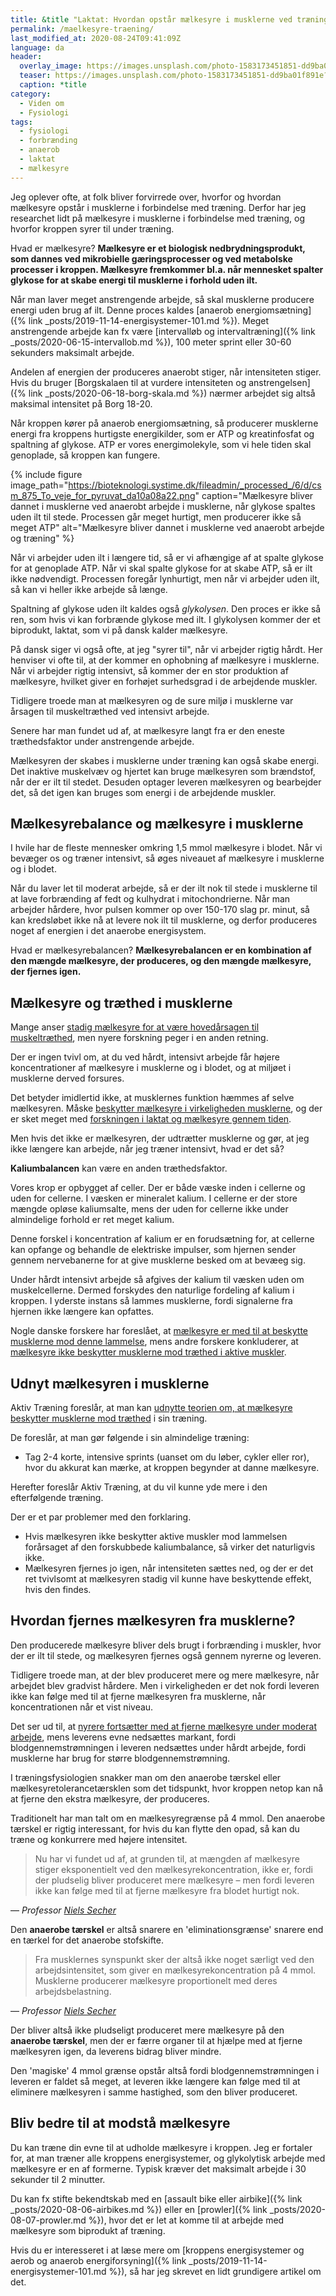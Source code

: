 ```yaml
---
title: &title "Laktat: Hvordan opstår mælkesyre i musklerne ved træning?"
permalink: /maelkesyre-traening/
last_modified_at: 2020-08-24T09:41:09Z
language: da
header:
  overlay_image: https://images.unsplash.com/photo-1583173451851-dd9ba01f891e?ixlib=rb-1.2.1&ixid=eyJhcHBfaWQiOjEyMDd9&auto=format&fit=crop&w=1950&q=80
  teaser: https://images.unsplash.com/photo-1583173451851-dd9ba01f891e?ixlib=rb-1.2.1&ixid=eyJhcHBfaWQiOjEyMDd9&auto=format&fit=crop&w=400&q=80
  caption: *title
category:
  - Viden om
  - Fysiologi
tags:
  - fysiologi
  - forbrænding
  - anaerob
  - laktat
  - mælkesyre
---
```


Jeg oplever ofte, at folk bliver forvirrede over, hvorfor og hvordan mælkesyre opstår i musklerne i forbindelse med træning. Derfor har jeg researchet lidt på mælkesyre i musklerne i forbindelse med træning, og hvorfor kroppen syrer til under træning.

Hvad er mælkesyre? **Mælkesyre er et biologisk nedbrydningsprodukt, som dannes ved mikrobielle gæringsprocesser og ved metabolske processer i kroppen. Mælkesyre fremkommer bl.a. når mennesket spalter glykose for at skabe energi til musklerne i forhold uden ilt.**

Når man laver meget anstrengende arbejde, så skal musklerne producere energi uden brug af ilt. Denne proces kaldes [anaerob energiomsætning]({% link _posts/2019-11-14-energisystemer-101.md %}). Meget anstrengende arbejde kan fx være [intervalløb og intervaltræning]({% link _posts/2020-06-15-intervallob.md %}), 100 meter sprint eller 30-60 sekunders maksimalt arbejde.

Andelen af energien der produceres anaerobt stiger, når intensiteten stiger. Hvis du bruger [Borgskalaen til at vurdere intensiteten og anstrengelsen]({% link _posts/2020-06-18-borg-skala.md %}) nærmer arbejdet sig altså maksimal intensitet på Borg 18-20.

Når kroppen kører på anaerob energiomsætning, så producerer musklerne energi fra kroppens hurtigste energikilder, som er ATP og kreatinfosfat og spaltning af glykose. ATP er vores energimolekyle, som vi hele tiden skal genoplade, så kroppen kan fungere. 

{% include figure image_path="https://bioteknologi.systime.dk/fileadmin/_processed_/6/d/csm_875_To_veje_for_pyruvat_da10a08a22.png" caption="Mælkesyre bliver dannet i musklerne ved anaerobt arbejde i musklerne, når glykose spaltes uden ilt til stede. Processen går meget hurtigt, men producerer ikke så meget ATP" alt="Mælkesyre bliver dannet i musklerne ved anaerobt arbejde og træning" %}

Når vi arbejder uden ilt i længere tid, så er vi afhængige af at spalte glykose for at genoplade ATP. Når vi skal spalte glykose for at skabe ATP, så er ilt ikke nødvendigt. Processen foregår lynhurtigt, men når vi arbejder uden ilt, så kan vi heller ikke arbejde så længe.

Spaltning af glykose uden ilt kaldes også _glykolysen_. Den proces er ikke så ren, som hvis vi kan forbrænde glykose med ilt. I glykolysen kommer der et biprodukt, laktat, som vi på dansk kalder mælkesyre.

På dansk siger vi også ofte, at jeg "syrer til", når vi arbejder rigtig hårdt. Her henviser vi ofte til, at der kommer en ophobning af mælkesyre i musklerne. Når vi arbejder rigtig intensivt, så kommer der en stor produktion af mælkesyre, hvilket giver en forhøjet surhedsgrad i de arbejdende muskler. 

Tidligere troede man at mælkesyren og de sure miljø i musklerne var årsagen til muskeltræthed ved intensivt arbejde.

Senere har man fundet ud af, at mælkesyre langt fra er den eneste træthedsfaktor under anstrengende arbejde. 

Mælkesyren der skabes i musklerne under træning kan også skabe energi. Det inaktive muskelvæv og hjertet kan bruge mælkesyren som brændstof, når der er ilt til stedet. Desuden optager leveren mælkesyren og bearbejder det, så det igen kan bruges som energi i de arbejdende muskler.

## Mælkesyrebalance og mælkesyre i musklerne

I hvile har de fleste mennesker omkring 1,5 mmol mælkesyre i blodet. Når vi bevæger os og træner intensivt, så øges niveauet af mælkesyre i musklerne og i blodet.

Når du laver let til moderat arbejde, så er der ilt nok til stede i musklerne til at lave forbrænding af fedt og kulhydrat i mitochondrierne. Når man arbejder hårdere, hvor pulsen kommer op over 150-170 slag pr. minut, så kan kredsløbet ikke nå at levere nok ilt til musklerne, og derfor produceres noget af energien i det anaerobe energisystem.

Hvad er mælkesyrebalancen? **Mælkesyrebalancen er en kombination af den mængde mælkesyre, der produceres, og den mængde mælkesyre, der fjernes igen.**

## Mælkesyre og træthed i musklerne

Mange anser [stadig mælkesyre for at være hovedårsagen til muskeltræthed](https://aktivtraening.dk/traening/maelkesyre-derfor-syrer-dine-muskler-til), men nyere forskning peger i en anden retning.

Der er ingen tvivl om, at du ved hårdt, intensivt arbejde får højere koncentrationer af mælkesyre i musklerne og i blodet, og at miljøet i musklerne derved forsures.

Det betyder imidlertid ikke, at musklernes funktion hæmmes af selve mælkesyren. Måske [beskytter mælkesyre i virkeligheden musklerne](https://www.ncbi.nlm.nih.gov/pmc/articles/PMC2278832/), og der er sket meget med [forskningen i laktat og mælkesyre gennem tiden](https://www.ncbi.nlm.nih.gov/pmc/articles/PMC5192418/). 

Men hvis det ikke er mælkesyren, der udtrætter musklerne og gør, at jeg ikke længere kan arbejde, når jeg træner intensivt, hvad er det så?

**Kaliumbalancen** kan være en anden træthedsfaktor. 

Vores krop er opbygget af celler. Der er både væske inden i cellerne og uden for cellerne. I væsken er mineralet kalium. I cellerne er der store mængde opløse kaliumsalte, mens der uden for cellerne ikke under almindelige forhold er ret meget kalium.

Denne forskel i koncentration af kalium er en forudsætning for, at cellerne kan opfange og behandle de elektriske impulser, som hjernen sender gennem nervebanerne for at give musklerne besked om at bevæeg sig.

Under hårdt intensivt arbejde så afgives der kalium til væsken uden om muskelcellerne. Dermed forskydes den naturlige fordeling af kalium i kroppen. I yderste instans så lammes musklerne, fordi signalerne fra hjernen ikke længere kan opfattes.

Nogle danske forskere har foreslået, at [mælkesyre er med til at beskytte musklerne mod denne lammelse](https://www.ncbi.nlm.nih.gov/pmc/articles/PMC2278832/), mens andre forskere konkluderer, at [mælkesyre ikke beskytter musklerne mod træthed i aktive muskler](https://www.ncbi.nlm.nih.gov/pmc/articles/PMC1665519/).

## Udnyt mælkesyren i musklerne

Aktiv Træning foreslår, at man kan [udnytte teorien om, at mælkesyre beskytter musklerne mod træthed](https://aktivtraening.dk/traening/maelkesyre-derfor-syrer-dine-muskler-til) i sin træning.

De foreslår, at man gør følgende i sin almindelige træning:

- Tag 2-4 korte, intensive sprints (uanset om du løber, cykler eller ror), hvor du akkurat kan mærke, at kroppen begynder at danne mælkesyre.

Herefter foreslår Aktiv Træning, at du vil kunne yde mere i den efterfølgende træning. 

Der er et par problemer med den forklaring.

- Hvis mælkesyren ikke beskytter aktive muskler mod lammelsen forårsaget af den forskubbede kaliumbalance, så virker det naturligvis ikke. 
- Mælkesyren fjernes jo igen, når intensiteten sættes ned, og der er det ret tvivlsomt at mælkesyren stadig vil kunne have beskyttende effekt, hvis den findes.

## Hvordan fjernes mælkesyren fra musklerne?

Den producerede mælkesyre bliver dels brugt i forbrænding i muskler, hvor der er ilt til stede, og mælkesyren fjernes også gennem nyrerne og leveren.

Tidligere troede man, at der blev produceret mere og mere mælkesyre, når arbejdet blev gradvist hårdere. Men i virkeligheden er det nok fordi leveren ikke kan følge med til at fjerne mælkesyren fra musklerne, når koncentrationen når et vist niveau.

Det ser ud til, at [nyrere fortsætter med at fjerne mælkesyre under moderat arbejde](http://www.tandfonline.com/doi/abs/10.1080/02640414.2011.614271), mens leverens evne nedsættes markant, fordi blodgennemstrømningen i leveren nedsættes under hårdt arbejde, fordi musklerne har brug for større blodgennemstrømning.

I træningsfysiologien snakker man om den anaerobe tærskel eller mælkesyretolerancetærsklen som det tidspunkt, hvor kroppen netop kan nå at fjerne den ekstra mælkesyre, der produceres.

Traditionelt har man talt om en mælkesyregrænse på 4 mmol. Den anaerobe tærskel er rigtig interessant, for hvis du kan flytte den opad, så kan du træne og konkurrere med højere intensitet.

> Nu har vi fundet ud af, at grunden til, at mængden af mælkesyre stiger eksponentielt ved den mælkesyrekoncentration, ikke er, fordi der pludselig bliver produceret mere mælkesyre – men fordi leveren ikke kan følge med til at fjerne mælkesyre fra blodet hurtigt nok.

— <cite>Professor [Niels Secher](https://videnskab.dk/krop-sundhed/derfor-syrer-dine-ben-til)</cite>

Den **anaerobe tærskel** er altså snarere en 'eliminationsgrænse' snarere end en tærkel for det anaerobe stofskifte.

> Fra musklernes synspunkt sker der altså ikke noget særligt ved den arbejdsintensitet, som giver en mælkesyrekoncentration på 4 mmol. Musklerne producerer mælkesyre proportionelt med deres arbejdsbelastning.

— <cite>Professor [Niels Secher](https://videnskab.dk/krop-sundhed/derfor-syrer-dine-ben-til)</cite>

Der bliver altså ikke pludseligt produceret mere mælkesyre på den **anaerobe tærskel**, men der er færre organer til at hjælpe med at fjerne mælkesyren igen, da leverens bidrag bliver mindre.

Den 'magiske' 4 mmol grænse opstår altså fordi blodgennemstrømningen i leveren er faldet så meget, at leveren ikke længere kan følge med til at eliminere mælkesyren i samme hastighed, som den bliver produceret.

## Bliv bedre til at modstå mælkesyre

Du kan træne din evne til at udholde mælkesyre i kroppen. Jeg er fortaler for, at man træner alle kroppens energisystemer, og glykolytisk arbejde med mælkesyre er en af formerne. Typisk kræver det maksimalt arbejde i 30 sekunder til 2 minutter.

Du kan fx stifte bekendtskab med en [assault bike eller airbike]({% link _posts/2020-08-06-airbikes.md %}) eller en [prowler]({% link _posts/2020-08-07-prowler.md %}), hvor det er let at komme til at arbejde med mælkesyre som biprodukt af træning.

Hvis du er interesseret i at læse mere om [kroppens energisystemer og aerob og anaerob energiforsyning]({% link _posts/2019-11-14-energisystemer-101.md %}), så har jeg skrevet en lidt grundigere artikel om det.
